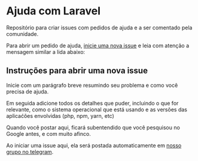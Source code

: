 # Ajuda com Laravel
Repositório para criar issues com pedidos de ajuda e a ser comentado pela comunidade.

Para abrir um pedido de ajuda, [inicie uma nova issue](https://github.com/laravelbr/laravel/issues/new?assignees=&labels=help+wanted&template=ajuda.md&title=) e leia com atenção a mensagem similar a lida abaixo:

## Instruções para abrir uma nova issue
Inicie com um parágrafo breve resumindo seu problema e como você precisa de ajuda.

Em seguida adicione todos os detalhes que puder, incluindo o que for relevante, como o sistema operacional que está usando e as versões das aplicaćões envolvidas (php, npm, yarn, etc)

Quando você postar aqui, ficará subentendido que você pesquisou no Google antes, e com muito afinco.


Ao iniciar uma issue aqui, ela será postada automaticamente em [nosso grupo no telegram](https://t.me/laravelbr).
